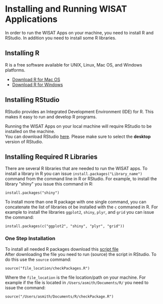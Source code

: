 Installing and Running WISAT Applications
========================================================

In order to run the WISAT Apps on your machine, you need to install R and RStudio. In addition you need to install some R libraries. 

Installing R
------------
R is a free software available for UNIX, Linux, Mac OS, and Windows platforms.  

- [Download R for Mac OS](http://cran.r-project.org/bin/macosx/)
- [Download R for Windows](http://cran.r-project.org/bin/windows/base/)


Installing RStudio
------------------
RStudio provides an Integrated Development Environment (IDE) for R. This makes it easy to run and develop R programs.  

Running the WISAT Apps on your local machine will require RStudio to be installed on the machine.  
You can download RStudio [here](https://www.rstudio.com/ide/download/). Please make sure to select the **desktop** version of RStudio. 


Installing Required R Libraries
-------------------------------

There are several R libraries that are needed to run the WISAT apps. To install a library in R you can issue `install.packages("Library_name")` command from the command line in R or RStudio. For example, to install the library "shiny" you issue this command in R:  

```
install.packages("shiny")
```
To install more than one R package with one single command, you can concatenate the list of libraries ot be installed with the `c` commaned in R. 
For example to install the libraries `ggplot2`, `shiny`, `plyr`, and `grid` you can issue the command:

```
install.packages(c("ggplot2", "shiny", "plyr", "grid"))
```

### One Step Installation

To install all needed R packages download this [script file](https://github.com/aousabdo/WISAT_Installation/blob/master/checkPackage.R)  
After downloading the file you need to run (source) the script in RStudio. To do this use the `source` command:

```
source("file_location/checkPackages.R")
```

Where the `file_location` is the file location/path on your machine. For example if the file is located in `/Users/asmith/Documents/R/` you need to issue the command:

```
source("/Users/asmith/Documents/R/checkPackage.R")
```
